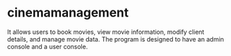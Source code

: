 # cinemamanagement
 It allows users to book movies, view movie information, modify client details, and manage movie data. The program is designed to have an admin console and a user console.
